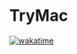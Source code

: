 # TryMac
[![wakatime](https://wakatime.com/badge/github/yoonhero/trymac.svg)](https://wakatime.com/badge/github/yoonhero/trymac)

